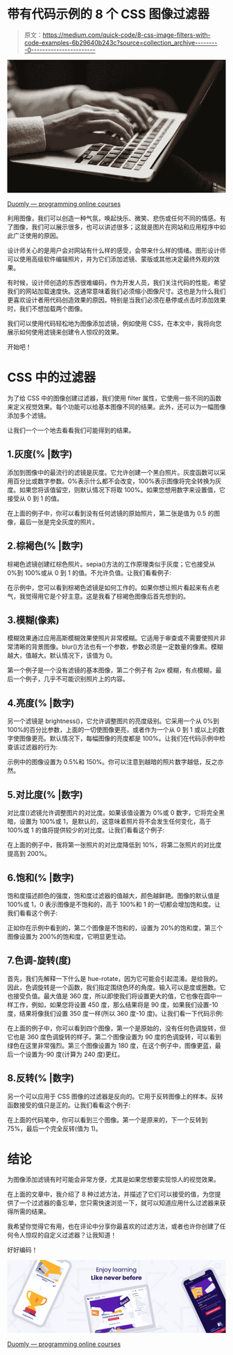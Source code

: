 # 带有代码示例的 8 个 CSS 图像过滤器

> 原文：<https://medium.com/quick-code/8-css-image-filters-with-code-examples-6b29640b243c?source=collection_archive---------0----------------------->

![](img/7a27eadb17a5aea614772066651a2861.png)

[Duomly — programming online courses](https://www.duomly.com)

利用图像，我们可以创造一种气氛，唤起快乐、微笑、悲伤或任何不同的情感。有了图像，我们可以展示很多，也可以讲述很多；这就是图片在网站和应用程序中如此广泛使用的原因。

设计师关心的是用户会对网站有什么样的感受，会带来什么样的情绪。图形设计师可以使用高级软件编辑照片，并为它们添加滤镜、蒙版或其他决定最终外观的效果。

有时候，设计师创造的东西很难编码，作为开发人员，我们关注代码的性能，希望我们的网站加载速度快。这通常意味着我们必须缩小图像尺寸。这也是为什么我们更喜欢设计者用代码创造效果的原因。特别是当我们必须在悬停或点击时添加效果时，我们不想加载两个图像。

我们可以使用代码轻松地为图像添加滤镜，例如使用 CSS，在本文中，我将向您展示如何使用滤镜来创建令人惊叹的效果。

开始吧！

# CSS 中的过滤器

为了给 CSS 中的图像创建过滤器，我们使用 filter 属性，它使用一些不同的函数来定义视觉效果。每个功能可以给基本图像不同的结果。此外，还可以为一幅图像添加多个滤镜。

让我们一个一个地去看看我们可能得到的结果。

## 1.灰度(% |数字)

添加到图像中的最流行的滤镜是灰度。它允许创建一个黑白照片。灰度函数可以采用百分比或数字参数。0%表示什么都不会改变，100%表示图像将完全转换为灰度。如果您将该值留空，则默认情况下将取 100%。如果您想用数字来设置值，它接受从 0 到 1 的值。

在上面的例子中，你可以看到没有任何滤镜的原始照片，第二张是值为 0.5 的图像，最后一张是完全灰度的照片。

## 2.棕褐色(% |数字)

棕褐色滤镜创建红棕色照片。sepia()方法的工作原理类似于灰度；它也接受从 0%到 100%或从 0 到 1 的值。不允许负值。让我们看看例子:

在示例中，您可以看到棕褐色滤镜是如何工作的。如果你想让照片看起来有点老气，我觉得用它是个好主意。这是我看了棕褐色图像后首先想到的。

## 3.模糊(像素)

模糊效果通过应用高斯模糊效果使照片非常模糊。它适用于审查或不需要使照片非常清晰的背景图像。blur()方法也有一个参数，参数必须是一定数量的像素。模糊越大，值越大。默认情况下，该值为 0。

第一个例子是一个没有滤镜的基本图像，第二个例子有 2px 模糊，有点模糊，最后一个例子，几乎不可能识别照片上的内容。

## 4.亮度(% |数字)

另一个滤镜是 brightness()，它允许调整图片的亮度级别。它采用一个从 0%到 100%的百分比参数，上面的一切使图像更亮，或者作为一个从 0 到 1 或以上的数字使图像更亮。默认情况下，每幅图像的亮度都是 100%。让我们在代码示例中检查该过滤器的行为:

示例中的图像设置为 0.5%和 150%。你可以注意到越暗的照片数字越低，反之亦然。

## 5.对比度(% |数字)

对比度()滤镜允许调整图片的对比度。如果该值设置为 0%或 0 数字，它将完全黑暗，设置为 100%或 1，是默认的，这意味着照片将不会发生任何变化，高于 100%或 1 的值将提供较少的对比度。让我们看看这个例子:

在上面的例子中，我将第一张照片的对比度降低到 10%，将第二张照片的对比度提高到 200%。

## 6.饱和(% |数字)

饱和度描述颜色的强度，饱和度过滤器的值越大，颜色越鲜艳。图像的默认值是 100%或 1，0 表示图像是不饱和的，高于 100%和 1 的一切都会增加饱和度。让我们看看这个例子:

正如你在示例中看到的，第二个图像是不饱和的，设置为 20%的饱和度，第三个图像设置为 200%的饱和度，它明显更生动。

## 7.色调-旋转(度)

首先，我们先解释一下什么是 hue-rotate，因为它可能会引起混淆。是给我的。因此，色调旋转是一个函数，我们指定围绕色环的角度。输入可以是度或圈数。它也接受负值。最大值是 360 度，所以即使我们将设置更大的值，它也像在圆中一样工作，例如，如果您将设置 450 度，那么结果将是 90 度，如果我们设置-10 度，结果将像我们设置 350 度一样(所以 360 度-10 度)。让我们看一下代码示例:

在上面的例子中，你可以看到四个图像，第一个是原始的，没有任何色调旋转，但它也是 360 度色调旋转的样子。第二个图像设置为 90 度的色调旋转，可以看到绿色在这里非常强烈。第三个图像设置为 180 度，在这个例子中，图像更蓝，最后一个设置为-90 度(计算为 240 度)更红。

## 8.反转(% |数字)

另一个可以应用于 CSS 图像的过滤器是反向的。它用于反转图像上的样本。反转函数接受的值只是正的。让我们看看这个例子:

在上面的代码笔中，你可以看到三个图像。第一个是原来的，下一个反转到 75%，最后一个完全反转(值为 1)。

# 结论

为图像添加滤镜有时可能会非常方便，尤其是如果您想要实现惊人的视觉效果。

在上面的文章中，我介绍了 8 种过滤方法，并描述了它们可以接受的值，为您提供了一个过滤器的备忘单，您只需快速浏览一下，就可以知道应用什么过滤器来获得所需的结果。

我希望你觉得它有用，也在评论中分享你最喜欢的过滤方法，或者也许你创建了任何令人惊叹的自定义过滤器？让我知道！

好好编码！

![](img/2bebe9fe48fb99c5d1c4456e97533030.png)

[Duomly — programming online courses](https://www.duomly.com)